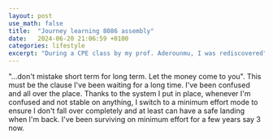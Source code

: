 ```yaml
---
layout: post
use_math: false
title:  "Journey learning 8086 assembly"
date:   2024-06-20 21:06:59 +0100
categories: lifestyle
excerpt: "During a CPE class by my prof. Aderounmu, I was rediscovered"
---
```




"...don't mistake short term for long term. Let the money come to you". 
This must be the clause I've been waiting for a long time. I've been confused and all over the place. Thanks to the system I put in place, whenever I'm confused and not stable on anything, I switch to a minimum effort mode to ensure I don't fall over completely and at least can have a safe landing when I'm back. I've been surviving on minimum effort for a few years say 3 now. 

